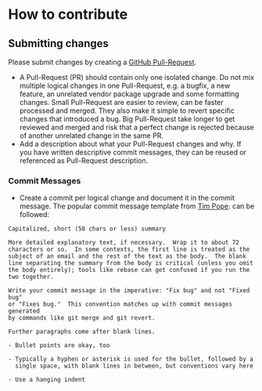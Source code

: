 # How to contribute

## Submitting changes

Please submit changes by creating a
[GitHub Pull-Request](https://github.com/simplesurance/bunny-go/pulls).

- A Pull-Request (PR) should contain only one isolated change. Do not mix multiple
  logical changes in one Pull-Request, e.g. a bugfix, a new feature, an
  unrelated vendor package upgrade and some formatting changes.
  Small Pull-Request are easier to review, can be faster processed and merged.
  They also make it simple to revert specific changes that introduced a bug.
  Big Pull-Request take longer to get reviewed and merged and risk that a
  perfect change is rejected because of another unrelated change in the same PR.
- Add a description about what your Pull-Request changes and why. If you have
  written descriptive commit messages, they can be reused or referenced as
  Pull-Request description.

### Commit Messages

- Create a commit per logical change and document it in the commit message.
  The popular commit message template from
  [Tim Pope](https://tbaggery.com/2008/04/19/a-note-about-git-commit-messages.html):
  can be followed:

```
Capitalized, short (50 chars or less) summary

More detailed explanatory text, if necessary.  Wrap it to about 72
characters or so.  In some contexts, the first line is treated as the
subject of an email and the rest of the text as the body.  The blank
line separating the summary from the body is critical (unless you omit
the body entirely); tools like rebase can get confused if you run the
two together.

Write your commit message in the imperative: "Fix bug" and not "Fixed bug"
or "Fixes bug."  This convention matches up with commit messages generated
by commands like git merge and git revert.

Further paragraphs come after blank lines.

- Bullet points are okay, too

- Typically a hyphen or asterisk is used for the bullet, followed by a
  single space, with blank lines in between, but conventions vary here

- Use a hanging indent
```

